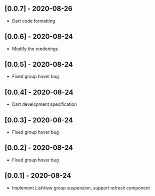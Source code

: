 ## [0.0.7] -  2020-08-26
* Dart code formatting

## [0.0.6] -  2020-08-24
* Modify the renderings

## [0.0.5] -  2020-08-24
* Fixed group hover bug

## [0.0.4] -  2020-08-24
* Dart development specification

## [0.0.3] -  2020-08-24
* Fixed group hover bug

## [0.0.2] -  2020-08-24
* Fixed group hover bug

## [0.0.1] -  2020-08-24
* Implement ListView group suspension, support refresh component









